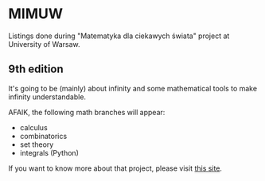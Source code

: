 # MIMUW
Listings done during "Matematyka dla ciekawych świata" project at University of Warsaw.

## 9th edition

It's going to be (mainly) about infinity and some mathematical tools to make infinity understandable.

AFAIK, the following math branches will appear:
* calculus
* combinatorics
* set theory
* integrals (Python)

If you want to know more about that project, please visit [this site](http://ciekawi.icm.edu.pl/drupal/).